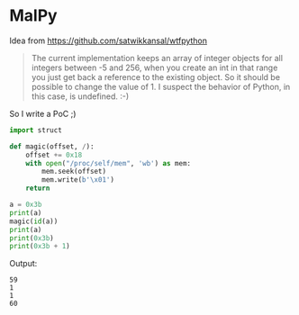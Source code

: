 # MalPy

Idea from https://github.com/satwikkansal/wtfpython

> The current implementation keeps an array of integer objects for all integers between -5 and 256, when you create an int in that range you just get back a reference to the existing object. So it should be possible to change the value of 1. I suspect the behavior of Python, in this case, is undefined. :-)

So I write a PoC ;)

```python
import struct

def magic(offset, /):
    offset += 0x18
    with open("/proc/self/mem", 'wb') as mem:
        mem.seek(offset)
        mem.write(b'\x01')
    return

a = 0x3b
print(a)
magic(id(a))
print(a)
print(0x3b)
print(0x3b + 1)
```

Output:
```
59
1
1
60
```

